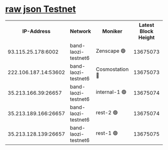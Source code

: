 
[raw json Testnet](https://rpc-check.bandt.stavr.tech/bandt/rpcbandt_result.json)
=

<table><tr><th>IP-Address</th><th>Network</th><th>Moniker</th><th>Latest Block Height</th><th>Earliest Block Height</th><th>Catching Up</th><th>Tx Index</th><th>Voting Power</th><th>Scan Time</th></tr><tr><td>93.115.25.178:6002</td><td>band-laozi-testnet6</td><td>Zenscape 🟢</td><td>13675073</td><td>12460001</td><td>False</td><td>on</td><td>0</td><td>2023-12-08T18:37:53.184446257UTC</td></tr><tr><td>222.106.187.14:53602</td><td>band-laozi-testnet6</td><td>Cosmostation 🔴</td><td>13675073</td><td>13177501</td><td>False</td><td>on</td><td>2203223</td><td>2023-12-08T18:37:54.953017600UTC</td></tr><tr><td>35.213.166.39:26657</td><td>band-laozi-testnet6</td><td>internal-1 🟢</td><td>13675074</td><td>13575074</td><td>False</td><td>on</td><td>0</td><td>2023-12-08T18:37:56.199798393UTC</td></tr><tr><td>35.213.189.166:26657</td><td>band-laozi-testnet6</td><td>rest-2 🟢</td><td>13675074</td><td>13575074</td><td>False</td><td>on</td><td>0</td><td>2023-12-08T18:37:57.438614256UTC</td></tr><tr><td>35.213.128.139:26657</td><td>band-laozi-testnet6</td><td>rest-1 🟢</td><td>13675075</td><td>13575075</td><td>False</td><td>on</td><td>0</td><td>2023-12-08T18:38:00.707566508UTC</td></tr></table>
